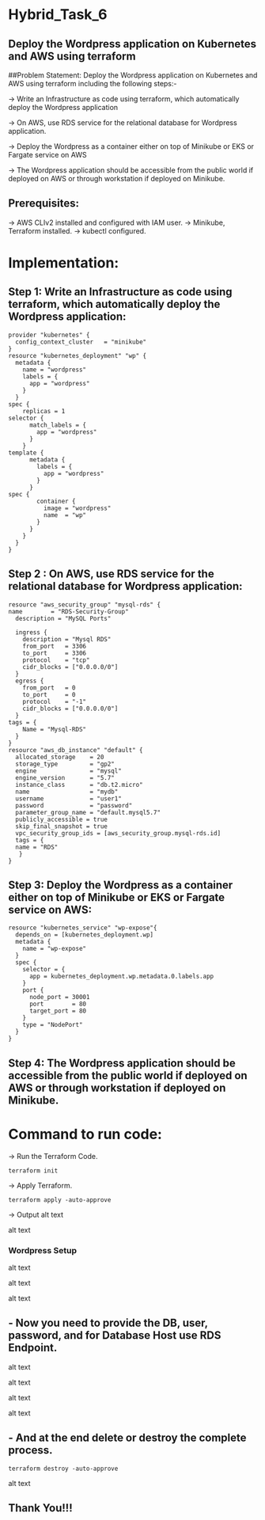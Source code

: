 # Hybrid_Task_6

## Deploy the Wordpress application on Kubernetes and AWS using terraform
##Problem Statement:
Deploy the Wordpress application on Kubernetes and AWS using terraform including the following steps:-

-> Write an Infrastructure as code using terraform, which automatically deploy the Wordpress application

-> On AWS, use RDS service for the relational database for Wordpress application.

-> Deploy the Wordpress as a container either on top of Minikube or EKS or Fargate service on AWS

-> The Wordpress application should be accessible from the public world if deployed on AWS or through workstation if deployed on Minikube.

## Prerequisites:
-> AWS CLIv2 installed and configured with IAM user.
-> Minikube, Terraform installed.
-> kubectl configured.
# Implementation:
## Step 1: Write an Infrastructure as code using terraform, which automatically deploy the Wordpress application:
```
provider "kubernetes" {
  config_context_cluster   = "minikube"
}
resource "kubernetes_deployment" "wp" {
  metadata {
    name = "wordpress"
    labels = {
      app = "wordpress"
    }
  }
spec {
    replicas = 1
selector {
      match_labels = {
        app = "wordpress"
      }
    }
template {
      metadata {
        labels = {
          app = "wordpress"
        }
      }
spec {
        container {
          image = "wordpress"
          name  = "wp"
        }
      }
    }
  }
}
```

## Step 2 : On AWS, use RDS service for the relational database for Wordpress application:
```
resource "aws_security_group" "mysql-rds" {
name        = "RDS-Security-Group"
  description = "MySQL Ports"
 
  ingress {
    description = "Mysql RDS"
    from_port   = 3306
    to_port     = 3306
    protocol    = "tcp"
    cidr_blocks = ["0.0.0.0/0"]
  }
  egress {
    from_port   = 0
    to_port     = 0
    protocol    = "-1"
    cidr_blocks = ["0.0.0.0/0"]
  }
tags = {
    Name = "Mysql-RDS"
  }
}
resource "aws_db_instance" "default" {
  allocated_storage    = 20
  storage_type         = "gp2"
  engine               = "mysql"
  engine_version       = "5.7"
  instance_class       = "db.t2.micro"
  name                 = "mydb"
  username             = "user1"
  password             = "password"
  parameter_group_name = "default.mysql5.7"
  publicly_accessible = true
  skip_final_snapshot = true
  vpc_security_group_ids = [aws_security_group.mysql-rds.id]
  tags = {
  name = "RDS"
   }
}
```

## Step 3: Deploy the Wordpress as a container either on top of Minikube or EKS or Fargate service on AWS:
```
resource "kubernetes_service" "wp-expose"{
  depends_on = [kubernetes_deployment.wp]
  metadata {
    name = "wp-expose"
  }
  spec {
    selector = {
      app = kubernetes_deployment.wp.metadata.0.labels.app
    }
    port {
      node_port = 30001
      port        = 80
      target_port = 80
    }
    type = "NodePort"
  }
}
```

## Step 4: The Wordpress application should be accessible from the public world if deployed on AWS or through workstation if deployed on Minikube.
# Command to run code:
-> Run the Terraform Code.
```
terraform init
```
-> Apply Terraform.
```
terraform apply -auto-approve
```

-> Output
alt text

alt text

### Wordpress Setup
alt text

alt text

alt text

## - Now you need to provide the DB, user, password, and for Database Host use RDS Endpoint.
alt text

alt text

alt text

alt text


## - And at the end delete or destroy the complete process.
```
terraform destroy -auto-approve
```
alt text

## Thank You!!!
